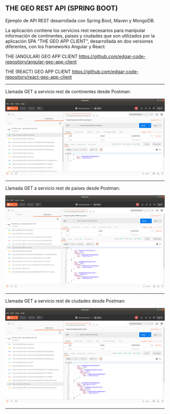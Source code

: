 THE GEO REST API (SPRING BOOT)
------------------------------------------------------------------------------------------------------

Ejemplo de API REST desarrollada con Spring Boot, Maven y MongoDB.

La aplicación contiene los servicios rest necesarios para manipular información
de continentes, paises y ciudades que son utilizados por la aplicación SPA "THE GEO APP CLIENT",
desarrollada en dos versiones diferentes, con los frameworks Angular y React:

THE (ANGULAR) GEO APP CLIENT
https://github.com/edgar-code-repository/angular-geo-app-client

THE (REACT) GEO APP CLIENT
https://github.com/edgar-code-repository/react-geo-app-client

------------------------------------------------------------------------------------------------------

Llamada GET a servicio rest de continentes desde Postman:

![Screenshot Main](screenshots/continents_get_call.png)

------------------------------------------------------------------------------------------------------

Llamada GET a servicio rest de paises desde Postman:

![Screenshot Continentes](screenshots/countries_get_call.png)

------------------------------------------------------------------------------------------------------

Llamada GET a servicio rest de ciudades desde Postman:

![Screenshot Paises](screenshots/cities_get_call.png)

------------------------------------------------------------------------------------------------------
